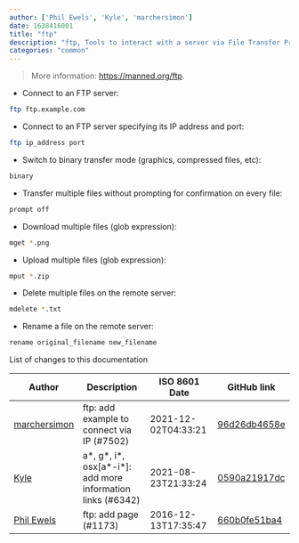 ```yaml
---
author: ['Phil Ewels', 'Kyle', 'marchersimon']
date: 1638416001
title: "ftp"
description: "ftp, Tools to interact with a server via File Transfer Protocol."
categories: "common"
---
```

> More information: <https://manned.org/ftp>.

- Connect to an FTP server:

```bash
ftp ftp.example.com
```

- Connect to an FTP server specifying its IP address and port:

```bash
ftp ip_address port
```

- Switch to binary transfer mode (graphics, compressed files, etc):

```bash
binary
```

- Transfer multiple files without prompting for confirmation on every file:

```bash
prompt off
```

- Download multiple files (glob expression):

```bash
mget *.png
```

- Upload multiple files (glob expression):

```bash
mput *.zip
```

- Delete multiple files on the remote server:

```bash
mdelete *.txt
```

- Rename a file on the remote server:

```bash
rename original_filename new_filename
```
List of changes to this documentation


Author | Description | ISO 8601 Date | GitHub link
------|-----|-----|-----
[marchersimon](mailto:50295997+marchersimon@users.noreply.github.com) | ftp: add example to connect via IP (#7502) | 2021-12-02T04:33:21 | [96d26db4658e](https://github.com/tldr-pages/tldr/commit/96d26db4658e8ba7c75fa276a5b009b446976a16)
[Kyle](mailto:76597257+Gitleptune@users.noreply.github.com) | a*, g*, i*, osx[a*-i*]: add more information links (#6342) | 2021-08-23T21:33:24 | [0590a21917dc](https://github.com/tldr-pages/tldr/commit/0590a21917dc981d3cc64b8094b1cffa9d0a3b78)
[Phil Ewels](mailto:phil.ewels@scilifelab.se) | ftp: add page (#1173) | 2016-12-13T17:35:47 | [660b0fe51ba4](https://github.com/tldr-pages/tldr/commit/660b0fe51ba4891dcd961f82f39a9443f29eec8b)


